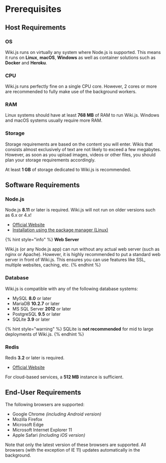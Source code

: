 # Prerequisites

## Host Requirements

### OS

Wiki.js runs on virtually any system where Node.js is supported. This means it runs on **Linux**, **macOS**, **Windows** as well as container solutions such as **Docker** and **Heroku**.

### CPU

Wiki.js runs perfectly fine on a single CPU core. However, 2 cores or more are recommended to fully make use of the background workers.

### RAM

Linux systems should have at least **768 MB** of RAM to run Wiki.js. Windows and macOS systems usually require more RAM.

### Storage

Storage requirements are based on the content you will enter. Wikis that consists almost exclusively of text are not likely to exceed a few megabytes. However, as soon as you upload images, videos or other files, you should plan your storage requirements accordingly.

At least **1 GB** of storage dedicated to Wiki.js is recommended.

## Software Requirements

### Node.js

Node.js **8.11** or later is required. Wiki.js will not run on older versions such as 6.x or 4.x!

* ​[Official Website](https://nodejs.org/)​
* ​[Installation using the package manager \(Linux\)](https://nodejs.org/en/download/package-manager/)​

{% hint style="info" %}
**Web Server**

Wiki.js \(or any Node.js app\) can run without any actual web server \(such as nginx or Apache\). However, it is highly recommended to put a standard web server in front of Wiki.js. This ensures you can use features like SSL, multiple websites, caching, etc.
{% endhint %}

### Database

Wiki.js is compatible with any of the following database systems:

* MySQL **8.0** or later
* MariaDB **10.2.7** or later
* MS SQL Server **2012** or later
* PostgreSQL **9.5** or later
* SQLite **3.9** or later

{% hint style="warning" %}
SQLite is **not recommended** for mid to large deployments of Wiki.js.
{% endhint %}

### Redis

Redis **3.2** or later is required.

* [Official Website](https://redis.io)

For cloud-based services, a **512 MB** instance is sufficient.

## End-User Requirements

The following browsers are supported:

* Google Chrome _\(including Android version\)_
* Mozilla Firefox
* Microsoft Edge
* Microsoft Internet Explorer 11
* Apple Safari _\(including iOS version\)_

Note that only the latest version of these browsers are supported. All browsers \(with the exception of IE 11\) updates automatically in the background.

